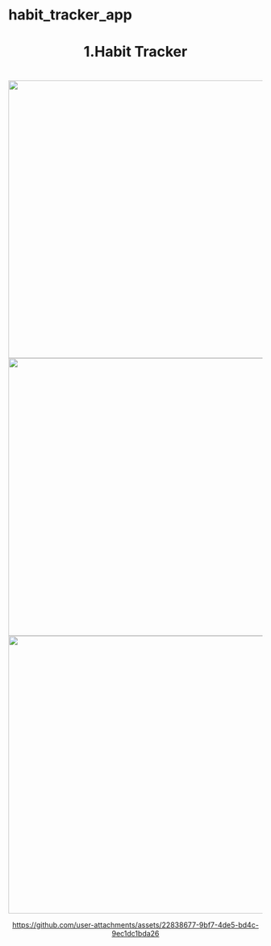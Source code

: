 # habit_tracker_app

<h1 align="center"> 1.Habit Tracker</h1>

<h1 align="left"></h1>

<div align ="center">

  <img src = "https://github.com/user-attachments/assets/6be09fe6-c5d9-43f1-964d-e6288ba68ac3" height ="550">
    <img src = "https://github.com/user-attachments/assets/ce11dade-a898-402b-be2d-af3427ee6c45" height ="550">
      <img src = "https://github.com/user-attachments/assets/7f22e129-37c3-4317-bcf8-c63a12a8a2b0" height ="550">

https://github.com/user-attachments/assets/22838677-9bf7-4de5-bd4c-9ec1dc1bda26

</div>
